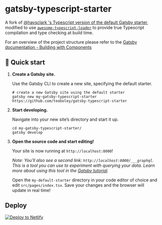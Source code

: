 # gatsby-typescript-starter
A fork of [@haysclark 's Typescript version of the default Gatsby starter](https://github.com/haysclark/gatsby-starter-typescript), modified to use [`awesome-typescript-loader`](https://github.com/s-panferov/awesome-typescript-loader) to provide true Typescript compilation and type checking at build time.

For an overview of the project structure please refer to the [Gatsby documentation - Building with Components](https://www.gatsbyjs.org/docs/building-with-components/)

## 🚀 Quick start

1.  **Create a Gatsby site.**

    Use the Gatsby CLI to create a new site, specifying the default starter.

    ```shell
    # create a new Gatsby site using the default starter
    gatsby new my-gatsby-typescript-starter https://github.com/teoboley/gatsby-typescript-starter
    ```

1.  **Start developing.**

    Navigate into your new site’s directory and start it up.

    ```shell
    cd my-gatsby-typescript-starter/
    gatsby develop
    ```

1.  **Open the source code and start editing!**

    Your site is now running at `http://localhost:8000`!

    _Note: You'll also see a second link: _`http://localhost:8000/___graphql`_. This is a tool you can use to experiment with querying your data. Learn more about using this tool in the [Gatsby tutorial](https://www.gatsbyjs.org/tutorial/part-five/#introducing-graphiql)._

    Open the `my-default-starter` directory in your code editor of choice and edit `src/pages/index.tsx`. Save your changes and the browser will update in real time!

## Deploy

[![Deploy to Netlify](https://www.netlify.com/img/deploy/button.svg)](https://app.netlify.com/start/deploy?repository=https://github.com/teoboley/gatsby-typescript-starter)
